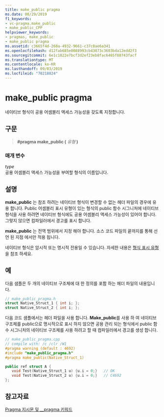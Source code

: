 ```yaml
---
title: make_public pragma
ms.date: 08/29/2019
f1_keywords:
- vc-pragma.make_public
- make_public_CPP
helpviewer_keywords:
- pragmas, make_public
- make_public pragma
ms.assetid: c3665f4d-268a-4932-9661-c37c8ae6a341
ms.openlocfilehash: d12fab685e0088993cb43073c3603bda12edd2f3
ms.sourcegitcommit: 6e1c1822e7bcf3d2ef23eb8fac6465f88743facf
ms.translationtype: MT
ms.contentlocale: ko-KR
ms.lasthandoff: 09/03/2019
ms.locfileid: "70218824"
---
```

# <a name="make_public-pragma"></a>make_public pragma

네이티브 형식이 공용 어셈블리 액세스 가능성을 갖도록 지정합니다.

## <a name="syntax"></a>구문

> **#pragma make_public (** *유형* **)**

### <a name="parameters"></a>매개 변수

*type*\
공용 어셈블리 액세스 가능성을 부여할 형식의 이름입니다.

## <a name="remarks"></a>설명

**make_public** 는 참조 하려는 네이티브 형식이 변경할 수 없는 헤더 파일의 경우에 유용 합니다. Public 어셈블리 표시 유형이 있는 형식의 public 함수 시그니처에 네이티브 형식을 사용 하려면 네이티브 형식에도 공용 어셈블리 액세스 가능성이 있어야 합니다. 그렇지 않으면 컴파일러에서 경고를 표시 합니다.

**make_public** 는 전역 범위에서 지정 해야 합니다. 소스 코드 파일의 끝까지를 통해 선언 된 지점 에서만 적용 됩니다.

네이티브 형식은 암시적 또는 명시적 전용일 수 있습니다. 자세한 내용은 [형식 표시 유형](../dotnet/how-to-define-and-consume-classes-and-structs-cpp-cli.md#BKMK_Type_visibility)을 참조 하세요.

## <a name="examples"></a>예

다음 샘플은 두 개의 네이티브 구조체에 대 한 정의를 포함 하는 헤더 파일의 내용입니다.

```cpp
// make_public_pragma.h
struct Native_Struct_1 { int i; };
struct Native_Struct_2 { int i; };
```

다음 코드 샘플에서는 헤더 파일을 사용 합니다. **Make_public**를 사용 하 여 네이티브 구조체를 public으로 명시적으로 표시 하지 않으면 공용 관리 되는 형식에서 public 함수 시그니처의 네이티브 구조체를 사용 하려고 할 때 컴파일러에서 경고를 생성 합니다.

```cpp
// make_public_pragma.cpp
// compile with: /c /clr /W1
#pragma warning (default : 4692)
#include "make_public_pragma.h"
#pragma make_public(Native_Struct_1)

public ref struct A {
   void Test(Native_Struct_1 u) {u.i = 0;}   // OK
   void Test(Native_Struct_2 u) {u.i = 0;}   // C4692
};
```

## <a name="see-also"></a>참고자료

[Pragma 지시문 및 __pragma 키워드](../preprocessor/pragma-directives-and-the-pragma-keyword.md)
